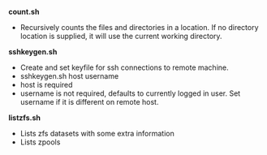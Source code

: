 **count.sh**

 - Recursively counts the files and directories in a location. If no directory location is supplied, it will use the current working directory.

**sshkeygen.sh**

 - Create and set keyfile for ssh connections to remote machine.
 - sshkeygen.sh host username
 - host is required
 - username is not required, defaults to currently logged in user. Set username if it is different on remote host.

**listzfs.sh**

 - Lists zfs datasets with some extra information
 - Lists zpools
